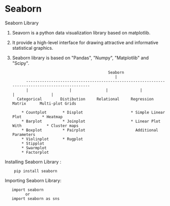 # Seaborn

Seaborn Library

1) Seavorn is a python data visualization library based on matplotlib.
2) It provide a high-level interface for drawing attractive and informative statistical graphics.
2) Seaborn library is based on "Pandas", "Numpy", "Matplotlib" and "Scipy".

                                                 Seaborn
                                                    |
             -----------------------------------------------------------------------------------------------
             |                  |               |              |                           |                |
         Categorical        Distibution     Relational     Regression                    Matrix      Multi-plot Grids
           
           * Countplot       * Displot                     * Simple Linear Plot         * Heatmap
           * Barplot         * Joinplot                    * Linear Plot With           * Cluster maps
           * Boxplot         * Pairplot                      Additional Parameters 
           * Violinplot      * Rugplot                     
           * Stipplot 
           * Swarmplot
           * Factorplot
           
           
           
           
           
Installing Seaborn Library :
        
        pip install seaborn 
               
Importing Seaborn Library:
      
       import seaborn 
             or 
       import seaborn as sns

               
